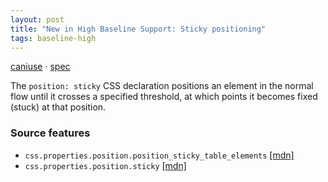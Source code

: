```yaml
---
layout: post
title: "New in High Baseline Support: Sticky positioning"
tags: baseline-high
---
```


[caniuse](https://caniuse.com/?search=sticky-positioning) · [spec](https://drafts.csswg.org/css-position-3/#stickypos-insets)

The `position: sticky` CSS declaration positions an element in the normal flow until it crosses a specified threshold, at which points it becomes fixed (stuck) at that position.

### Source features

- ``css.properties.position.position_sticky_table_elements`` [[mdn]](https://developer.mozilla.org/en-US/search?q=css.properties.position.position_sticky_table_elements)
- ``css.properties.position.sticky`` [[mdn]](https://developer.mozilla.org/en-US/search?q=css.properties.position.sticky)

